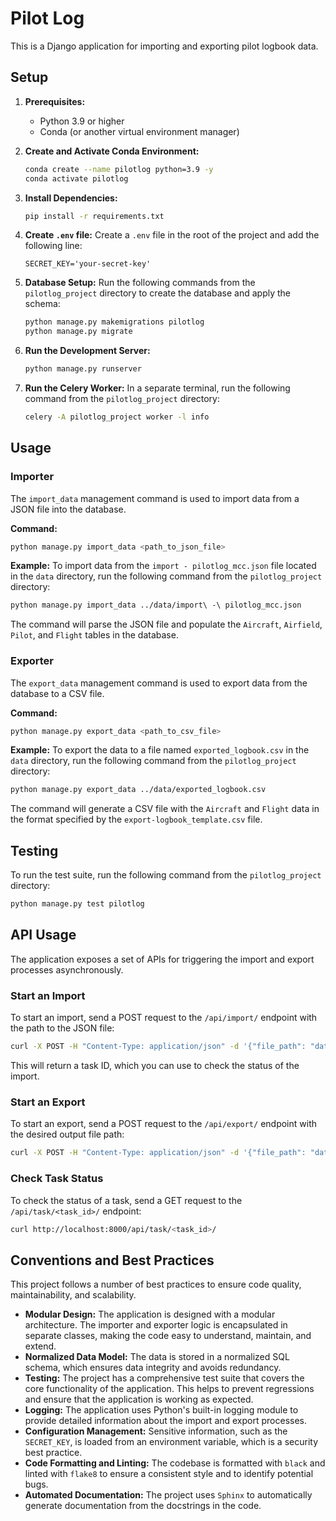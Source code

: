 # Pilot Log

This is a Django application for importing and exporting pilot logbook data.

## Setup

1.  **Prerequisites:**

    - Python 3.9 or higher
    - Conda (or another virtual environment manager)

2.  **Create and Activate Conda Environment:**

    ```bash
    conda create --name pilotlog python=3.9 -y
    conda activate pilotlog
    ```

3.  **Install Dependencies:**

    ```bash
    pip install -r requirements.txt
    ```

4.  **Create `.env` file:**
    Create a `.env` file in the root of the project and add the following line:

    ```
    SECRET_KEY='your-secret-key'
    ```

5.  **Database Setup:**
    Run the following commands from the `pilotlog_project` directory to create the database and apply the schema:

    ```bash
    python manage.py makemigrations pilotlog
    python manage.py migrate
    ```

6.  **Run the Development Server:**

    ```bash
    python manage.py runserver
    ```

7.  **Run the Celery Worker:**
    In a separate terminal, run the following command from the `pilotlog_project` directory:
    ```bash
    celery -A pilotlog_project worker -l info
    ```

## Usage

### Importer

The `import_data` management command is used to import data from a JSON file into the database.

**Command:**

```bash
python manage.py import_data <path_to_json_file>
```

**Example:**
To import data from the `import - pilotlog_mcc.json` file located in the `data` directory, run the following command from the `pilotlog_project` directory:

```bash
python manage.py import_data ../data/import\ -\ pilotlog_mcc.json
```

The command will parse the JSON file and populate the `Aircraft`, `Airfield`, `Pilot`, and `Flight` tables in the database.

### Exporter

The `export_data` management command is used to export data from the database to a CSV file.

**Command:**

```bash
python manage.py export_data <path_to_csv_file>
```

**Example:**
To export the data to a file named `exported_logbook.csv` in the `data` directory, run the following command from the `pilotlog_project` directory:

```bash
python manage.py export_data ../data/exported_logbook.csv
```

The command will generate a CSV file with the `Aircraft` and `Flight` data in the format specified by the `export-logbook_template.csv` file.

## Testing

To run the test suite, run the following command from the `pilotlog_project` directory:

```bash
python manage.py test pilotlog
```

## API Usage

The application exposes a set of APIs for triggering the import and export processes asynchronously.

### Start an Import

To start an import, send a POST request to the `/api/import/` endpoint with the path to the JSON file:

```bash
curl -X POST -H "Content-Type: application/json" -d '{"file_path": "data/import - pilotlog_mcc.json"}' http://localhost:8000/api/import/
```

This will return a task ID, which you can use to check the status of the import.

### Start an Export

To start an export, send a POST request to the `/api/export/` endpoint with the desired output file path:

```bash
curl -X POST -H "Content-Type: application/json" -d '{"file_path": "data/exported_logbook.csv"}' http://localhost:8000/api/export/
```

### Check Task Status

To check the status of a task, send a GET request to the `/api/task/<task_id>/` endpoint:

```bash
curl http://localhost:8000/api/task/<task_id>/
```

## Conventions and Best Practices

This project follows a number of best practices to ensure code quality, maintainability, and scalability.

- **Modular Design:** The application is designed with a modular architecture. The importer and exporter logic is encapsulated in separate classes, making the code easy to understand, maintain, and extend.
- **Normalized Data Model:** The data is stored in a normalized SQL schema, which ensures data integrity and avoids redundancy.
- **Testing:** The project has a comprehensive test suite that covers the core functionality of the application. This helps to prevent regressions and ensure that the application is working as expected.
- **Logging:** The application uses Python's built-in logging module to provide detailed information about the import and export processes.
- **Configuration Management:** Sensitive information, such as the `SECRET_KEY`, is loaded from an environment variable, which is a security best practice.
- **Code Formatting and Linting:** The codebase is formatted with `black` and linted with `flake8` to ensure a consistent style and to identify potential bugs.
- **Automated Documentation:** The project uses `Sphinx` to automatically generate documentation from the docstrings in the code.
